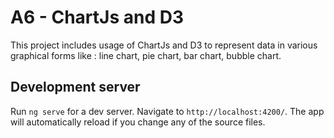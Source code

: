 # A6 - ChartJs  and D3

This project includes usage of ChartJs and D3 to represent data in various graphical forms like : line chart, pie chart, bar chart, bubble chart.

## Development server

Run `ng serve` for a dev server. Navigate to `http://localhost:4200/`. The app will automatically reload if you change any of the source files.
